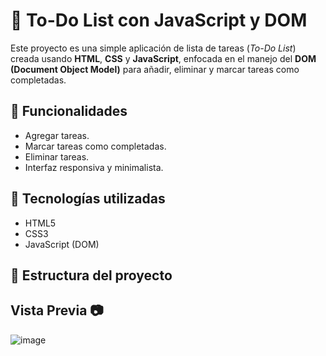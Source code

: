 # 📝 To-Do List con JavaScript y DOM

Este proyecto es una simple aplicación de lista de tareas (*To-Do List*) creada usando **HTML**, **CSS** y **JavaScript**, enfocada en el manejo del **DOM (Document Object Model)** para añadir, eliminar y marcar tareas como completadas.

## 🚀 Funcionalidades

- Agregar tareas.
- Marcar tareas como completadas.
- Eliminar tareas.
- Interfaz responsiva y minimalista.

## 🧠 Tecnologías utilizadas

- HTML5
- CSS3
- JavaScript (DOM)

## 📂 Estructura del proyecto


## Vista Previa 📷
![image](https://github.com/user-attachments/assets/dabb219d-ab5c-4e59-b297-2c330374301a)
